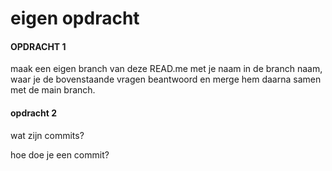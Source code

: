 # eigen opdracht


#### OPDRACHT 1
maak een eigen branch van deze READ.me met je naam in de branch naam, waar je de bovenstaande vragen beantwoord en merge hem daarna samen met de main branch.


#### opdracht 2
wat zijn commits?

hoe doe je een commit?
